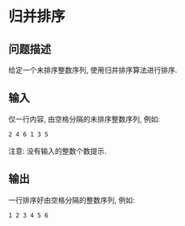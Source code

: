 # 归并排序

## 问题描述

给定一个未排序整数序列, 使用归并排序算法进行排序.

## 输入

仅一行内容, 由空格分隔的未排序整数序列, 例如:

```txt
2 4 6 1 3 5
```

注意: 没有输入的整数个数提示.

## 输出

一行排序好由空格分隔的整数序列, 例如:

```txt
1 2 3 4 5 6
```
